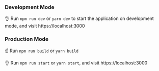 

### Development Mode

👌 Run `npm run dev` or `yarn dev` to start the application on development mode, and visit https://localhost:3000


### Production Mode

☝️ Run `npm run build` or `yarn build`

👌 Run `npm run start` or `yarn start`, and visit https://localhost:3000
